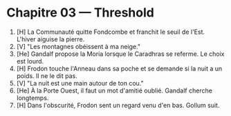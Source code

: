 # Chapitre 03 — Threshold

1. [H] La Communauté quitte Fondcombe et franchit le seuil de l'Est. L'hiver aiguise la pierre.
2. [V] "Les montagnes obéissent à ma neige."
3. [He] Gandalf propose la Moria lorsque le Caradhras se referme. Le choix est lourd.
4. [H] Frodon touche l'Anneau dans sa poche et se demande si la nuit a un poids. Il ne le dit pas.
5. [V] "La nuit est une main autour de ton cou."
6. [He] À la Porte Ouest, il faut un mot d'amitié oublié. Gandalf cherche longtemps.
7. [H] Dans l'obscurité, Frodon sent un regard venu d'en bas. Gollum suit.
